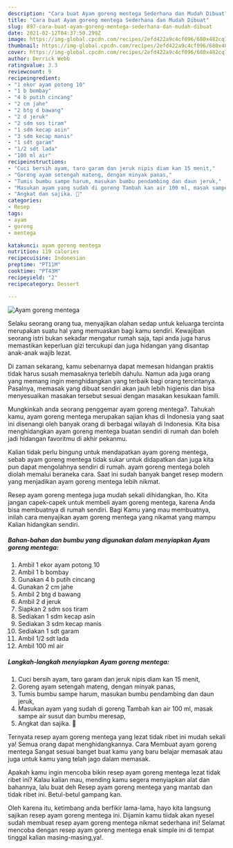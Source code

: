 ```yaml
---
description: "Cara buat Ayam goreng mentega Sederhana dan Mudah Dibuat"
title: "Cara buat Ayam goreng mentega Sederhana dan Mudah Dibuat"
slug: 897-cara-buat-ayam-goreng-mentega-sederhana-dan-mudah-dibuat
date: 2021-02-12T04:37:50.299Z
image: https://img-global.cpcdn.com/recipes/2efd422a9c4cf096/680x482cq70/ayam-goreng-mentega-foto-resep-utama.jpg
thumbnail: https://img-global.cpcdn.com/recipes/2efd422a9c4cf096/680x482cq70/ayam-goreng-mentega-foto-resep-utama.jpg
cover: https://img-global.cpcdn.com/recipes/2efd422a9c4cf096/680x482cq70/ayam-goreng-mentega-foto-resep-utama.jpg
author: Derrick Webb
ratingvalue: 3.3
reviewcount: 9
recipeingredient:
- "1 ekor ayam potong 10"
- "1 b bombay"
- "4 b putih cincang"
- "2 cm jahe"
- "2 btg d bawang"
- "2 d jeruk"
- "2 sdm sos tiram"
- "1 sdm kecap asin"
- "3 sdm kecap manis"
- "1 sdt garam"
- "1/2 sdt lada"
- "100 ml air"
recipeinstructions:
- "Cuci bersih ayam, taro garam dan jeruk nipis diam kan 15 menit,"
- "Goreng ayam setengah mateng, dengan minyak panas,"
- "Tumis bumbu sampe harum, masukan bumbu pendambing dan daun jeruk,"
- "Masukan ayam yang sudah di goreng Tambah kan air 100 ml, masak sampe air susut dan bumbu meresap,"
- "Angkat dan sajika. 🤗"
categories:
- Resep
tags:
- ayam
- goreng
- mentega

katakunci: ayam goreng mentega 
nutrition: 119 calories
recipecuisine: Indonesian
preptime: "PT11M"
cooktime: "PT43M"
recipeyield: "2"
recipecategory: Dessert

---
```



![Ayam goreng mentega](https://img-global.cpcdn.com/recipes/2efd422a9c4cf096/680x482cq70/ayam-goreng-mentega-foto-resep-utama.jpg)

Selaku seorang orang tua, menyajikan olahan sedap untuk keluarga tercinta merupakan suatu hal yang memuaskan bagi kamu sendiri. Kewajiban seorang istri bukan sekadar mengatur rumah saja, tapi anda juga harus memastikan keperluan gizi tercukupi dan juga hidangan yang disantap anak-anak wajib lezat.

Di zaman  sekarang, kamu sebenarnya dapat memesan hidangan praktis tidak harus susah memasaknya terlebih dahulu. Namun ada juga orang yang memang ingin menghidangkan yang terbaik bagi orang tercintanya. Pasalnya, memasak yang dibuat sendiri akan jauh lebih higienis dan bisa menyesuaikan masakan tersebut sesuai dengan masakan kesukaan famili. 



Mungkinkah anda seorang penggemar ayam goreng mentega?. Tahukah kamu, ayam goreng mentega merupakan sajian khas di Indonesia yang saat ini disenangi oleh banyak orang di berbagai wilayah di Indonesia. Kita bisa menghidangkan ayam goreng mentega buatan sendiri di rumah dan boleh jadi hidangan favoritmu di akhir pekanmu.

Kalian tidak perlu bingung untuk mendapatkan ayam goreng mentega, sebab ayam goreng mentega tidak sukar untuk didapatkan dan juga kita pun dapat mengolahnya sendiri di rumah. ayam goreng mentega boleh diolah memalui beraneka cara. Saat ini sudah banyak banget resep modern yang menjadikan ayam goreng mentega lebih nikmat.

Resep ayam goreng mentega juga mudah sekali dihidangkan, lho. Kita jangan capek-capek untuk membeli ayam goreng mentega, karena Anda bisa membuatnya di rumah sendiri. Bagi Kamu yang mau membuatnya, inilah cara menyajikan ayam goreng mentega yang nikamat yang mampu Kalian hidangkan sendiri.

<!--inarticleads1-->

##### Bahan-bahan dan bumbu yang digunakan dalam menyiapkan Ayam goreng mentega:

1. Ambil 1 ekor ayam potong 10
1. Ambil 1 b bombay
1. Gunakan 4 b putih cincang
1. Gunakan 2 cm jahe
1. Ambil 2 btg d bawang
1. Ambil 2 d jeruk
1. Siapkan 2 sdm sos tiram
1. Sediakan 1 sdm kecap asin
1. Sediakan 3 sdm kecap manis
1. Sediakan 1 sdt garam
1. Ambil 1/2 sdt lada
1. Ambil 100 ml air




<!--inarticleads2-->

##### Langkah-langkah menyiapkan Ayam goreng mentega:

1. Cuci bersih ayam, taro garam dan jeruk nipis diam kan 15 menit,
1. Goreng ayam setengah mateng, dengan minyak panas,
1. Tumis bumbu sampe harum, masukan bumbu pendambing dan daun jeruk,
1. Masukan ayam yang sudah di goreng Tambah kan air 100 ml, masak sampe air susut dan bumbu meresap,
1. Angkat dan sajika. 🤗




Ternyata resep ayam goreng mentega yang lezat tidak ribet ini mudah sekali ya! Semua orang dapat menghidangkannya. Cara Membuat ayam goreng mentega Sangat sesuai banget buat kamu yang baru belajar memasak atau juga untuk kamu yang telah jago dalam memasak.

Apakah kamu ingin mencoba bikin resep ayam goreng mentega lezat tidak ribet ini? Kalau kalian mau, mending kamu segera menyiapkan alat dan bahannya, lalu buat deh Resep ayam goreng mentega yang mantab dan tidak ribet ini. Betul-betul gampang kan. 

Oleh karena itu, ketimbang anda berfikir lama-lama, hayo kita langsung sajikan resep ayam goreng mentega ini. Dijamin kamu tiidak akan nyesel sudah membuat resep ayam goreng mentega nikmat sederhana ini! Selamat mencoba dengan resep ayam goreng mentega enak simple ini di tempat tinggal kalian masing-masing,ya!.

